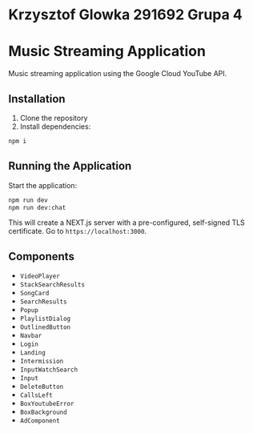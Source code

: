 # Krzysztof Glowka 291692 Grupa 4

# Music Streaming Application

Music streaming application using the Google Cloud YouTube API.

## Installation

1. Clone the repository
2. Install dependencies:
```bash
npm i
```

## Running the Application

Start the application:
```bash
npm run dev
npm run dev:chat
```
This will create a NEXT.js server with a pre-configured, self-signed TLS certificate.
Go to `https://localhost:3000`.

## Components
- `VideoPlayer`
- `StackSearchResults`
- `SongCard`
- `SearchResults`
- `Popup`
- `PlaylistDialog`
- `OutlinedButton`
- `Navbar`
- `Login`
- `Landing`
- `Intermission`
- `InputWatchSearch`
- `Input`
- `DeleteButton`
- `CallsLeft`
- `BoxYoutubeError`
- `BoxBackground`
- `AdComponent`

